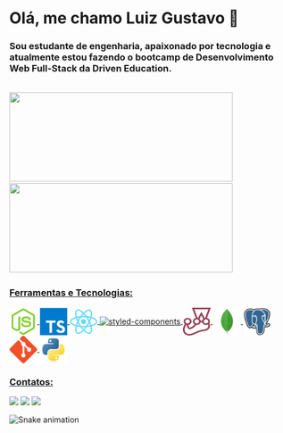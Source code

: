# Olá, me chamo Luiz Gustavo 👋

### Sou estudante de engenharia, apaixonado por tecnologia e atualmente estou fazendo o bootcamp de Desenvolvimento Web Full-Stack da Driven Education.
<br>

<div>
  <a href="https://github.com/lgsfarias">
  <img height="160em" width="400" src="https://github-readme-stats.vercel.app/api?username=lgsfarias&show_icons=true&theme=dracula&include_all_commits=true&count_private=true"/>
  <img height="160em" width="400" src="https://github-readme-stats.vercel.app/api/top-langs/?username=lgsfarias&layout=compact&langs_count=7&theme=dracula"/>
</div>

  ### Ferramentas e Tecnologias:
  
<div style="display: inline_block" >

  <img align="center" alt="NodeJS" height="50" src="https://raw.githubusercontent.com/devicons/devicon/master/icons/nodejs/nodejs-original.svg">
  <img align="center" alt="ts" height="50" src="https://raw.githubusercontent.com/devicons/devicon/master/icons/typescript/typescript-plain.svg">
  <img align="center" alt="React" height="50" src="https://raw.githubusercontent.com/devicons/devicon/master/icons/react/react-original.svg">
  <img align="center" alt="styled-components" height="50" src="https://avatars.githubusercontent.com/u/20658825?s=200&v=4">
  <img align="center" alt="Jest" height="50" src="https://raw.githubusercontent.com/devicons/devicon/master/icons/jest/jest-plain.svg">
  <img align="center" alt="MongodB" height="50" src="https://raw.githubusercontent.com/devicons/devicon/master/icons/mongodb/mongodb-original.svg">
  <img align="center" alt="Postgres" height="50" src="https://raw.githubusercontent.com/devicons/devicon/master/icons/postgresql/postgresql-original.svg">
  <img align="center" alt="git" height="50" src="https://raw.githubusercontent.com/devicons/devicon/master/icons/git/git-original.svg">
  <img align="center" alt="Python" height="50" src="https://raw.githubusercontent.com/devicons/devicon/master/icons/python/python-original.svg">
</div>

  ### Contatos:

<div>
  <a href="https://www.linkedin.com/in/lgsfarias" target="_blank"><img src="https://img.shields.io/badge/-LinkedIn-%230077B5?style=for-the-badge&logo=linkedin&logoColor=white" target="_blank"></a>
  <a href = "mailto:lgsfarias.dev@gmail.com"><img src="https://img.shields.io/badge/Gmail-D14836?style=for-the-badge&logo=gmail&logoColor=white" target="_blank"></a>
  <a href="https://instagram.com/farias_95/" target="_blank"><img src="https://img.shields.io/badge/-Instagram-%23E4405F?style=for-the-badge&logo=instagram&logoColor=white"></a> 
</div>
  
![Snake animation](https://github.com/lgsfarias/lgsfarias/blob/output/github-contribution-grid-snake.svg)

<!---
lgsfarias/lgsfarias is a ✨ special ✨ repository because its `README.md` (this file) appears on your GitHub profile.
You can click the Preview link to take a look at your changes.
--->
